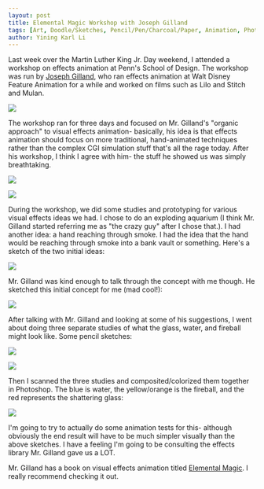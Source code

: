 ```yaml
---
layout: post
title: Elemental Magic Workshop with Joseph Gilland
tags: [Art, Doodle/Sketches, Pencil/Pen/Charcoal/Paper, Animation, Photoshop/Illustrator, College]
author: Yining Karl Li
---
```


Last week over the Martin Luther King Jr. Day weekend, I attended a workshop on effects animation at Penn's School of Design. The workshop was run by [Joseph Gilland](http://elementalmagic.blogspot.com/), who ran effects animation at Walt Disney Feature Animation for a while and worked on films such as Lilo and Stitch and Mulan. 

[![]({{site.url}}/content/images/2010/Jan/penn_6.jpg)]({{site.url}}/content/images/2010/Jan/penn_6.jpg)

The workshop ran for three days and focused on Mr. Gilland's "organic approach" to visual effects animation- basically, his idea is that effects animation should focus on more traditional, hand-animated techniques rather than the complex CGI simulation stuff that's all the rage today. After his workshop, I think I agree with him- the stuff he showed us was simply breathtaking.

[![]({{site.url}}/content/images/2010/Jan/penn_68.jpg)]({{site.url}}/content/images/2010/Jan/penn_68.jpg)

[![]({{site.url}}/content/images/2010/Jan/penn_7.jpg)]({{site.url}}/content/images/2010/Jan/penn_7.jpg)

During the workshop, we did some studies and prototyping for various visual effects ideas we had. I chose to do an exploding aquarium (I think Mr. Gilland started referring me as "the crazy guy" after I chose that.). I had another idea: a hand reaching through smoke. I had the idea that the hand would be reaching through smoke into a bank vault or something. Here's a sketch of the two initial ideas:

[![]({{site.url}}/content/images/2010/Jan/concepts.jpg)]({{site.url}}/content/images/2010/Jan/concepts.jpg)

Mr. Gilland was kind enough to talk through the concept with me though. He sketched this initial concept for me (mad cool!):

[![]({{site.url}}/content/images/2010/Jan/jgsketch.jpg)]({{site.url}}/content/images/2010/Jan/jgsketch.jpg)

After talking with Mr. Gilland and looking at some of his suggestions, I went about doing three separate studies of what the glass, water, and fireball might look like. Some pencil sketches:

[![]({{site.url}}/content/images/2010/Jan/pencilsketch1.jpg)]({{site.url}}/content/images/2010/Jan/pencilsketch1.jpg)

[![]({{site.url}}/content/images/2010/Jan/pencilsketch2.jpg)]({{site.url}}/content/images/2010/Jan/pencilsketch2.jpg)

Then I scanned the three studies and composited/colorized them together in Photoshop. The blue is water, the yellow/orange is the fireball, and the red represents the shattering glass:

[![]({{site.url}}/content/images/2010/Jan/finalcolor.jpg)]({{site.url}}/content/images/2010/Jan/finalcolor.jpg)

I'm going to try to actually do some animation tests for this- although obviously the end result will have to be much simpler visually than the above sketches. I have a feeling I'm going to be consulting the effects library Mr. Gilland gave us a LOT.

Mr. Gilland has a book on visual effects animation titled [Elemental Magic](http://www.amazon.com/Elemental-Magic-Special-Effects-Animation/dp/0240811631). I really recommend checking it out.
